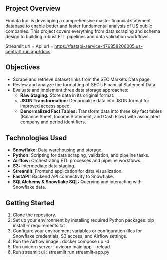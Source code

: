 
## Project Overview

Findata Inc. is developing a comprehensive master financial statement database to enable better and faster fundamental analysis of US public companies. This project covers everything from data scraping and schema design to building robust ETL pipelines and data validation workflows.

Streamlit url = 
Api url = https://fastapi-service-476858206005.us-central1.run.app/docs



## Objectives

- Scrape and retrieve dataset links from the SEC Markets Data page.
- Review and analyze the formatting of SEC’s Financial Statement Data.
- Evaluate and implement three data storage approaches:
  - **Raw Staging:** Store data in its original format.
  - **JSON Transformation:** Denormalize data into JSON format for improved access speed.
  - **Denormalized Fact Tables:** Transform data into three key fact tables (Balance Sheet, Income Statement, and Cash Flow) with associated company and period identifiers.
 
## Technologies Used

- **Snowflake:** Data warehousing and storage.
- **Python:** Scripting for data scraping, validation, and pipeline tasks.
- **Airflow:** Orchestrating ETL processes and pipeline workflows.
- **S3:** Intermediate data staging.
- **Streamlit:** Frontend application for data visualization.
- **FastAPI:** Backend API connectivity to Snowflake.
- **SQLAlchemy & Snowflake SQL:** Querying and interacting with Snowflake data.


## Getting Started
1. Clone the repository.
2. Set up your environment by installing required Python packages:
pip install -r requirements.txt
3. Configure your environment variables or configuration files for Snowflake credentials, S3 access, and Airflow settings.
4. Run the Airflow image  : docker compose up -d
5. Run uvicorn server : uvicorn main:app --reload
6. Run streamlit ui : streamlit run streamlit-app.py

